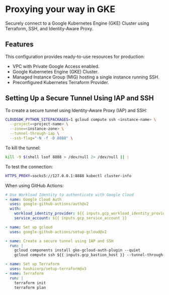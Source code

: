 # Proxying your way in GKE

Securely connect to a Google Kubernetes Engine (GKE) Cluster using Terraform, SSH, and Identity-Aware Proxy.

## Features

This configuration provides ready-to-use resources for production:

- VPC with Private Google Access enabled.
- Google Kubernetes Engine (GKE) Cluster.
- Managed Instance Group (MIG) hosting a single instance running SSH.
- Preconfigured Kubernetes Terraform Provider.

## Setting Up a Secure Tunnel Using IAP and SSH

To create a secure tunnel using Identity-Aware Proxy (IAP) and SSH:

```bash
CLOUDSDK_PYTHON_SITEPACKAGES=1 gcloud compute ssh <instance-name> \
  --project=<project-name> \
  --zone=<instance-zone> \
  --tunnel-through-iap \
  --ssh-flag="-N -f -D 8888" \
```

To kill the tunnel:

```bash
kill -9 $(shell lsof 8888 > /dev/null 2> /dev/null || :
```

To test the connection:

```bash
HTTPS_PROXY=socks5://127.0.0.1:8888 kubectl cluster-info
```

When using GitHub Actions:

```yaml
# Use Workload Identity to authenticate with Google Cloud
- name: Google Cloud Auth
  uses: google-github-actions/auth@v2
  with:
    workload_identity_provider: ${{ inputs.gcp_workload_identity_provider }}
    service_account: ${{ inputs.gcp_service_account }}

- name: Set up gcloud
  uses: google-github-actions/setup-gcloud@v2

- name: Create a secure tunnel using IAP and SSH
  run: |
    gcloud components install gke-gcloud-auth-plugin --quiet
    gcloud compute ssh ${{ inputs.gcp_bastion_host }} --tunnel-through-iap --project=${{ inputs.gcp_bastion_project }} --zone=${{ inputs.gcp_bastion_zone }} --ssh-flag="-N -f -D 8888"

- name: Set up Terraform
  uses: hashicorp/setup-terraform@v3
- name: Terraform
  run: |
    terraform init
    terraform plan
```
